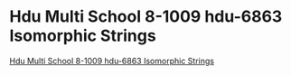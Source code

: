 # Hdu Multi School 8-1009 hdu-6863 Isomorphic Strings
[Hdu Multi School 8-1009 hdu-6863 Isomorphic Strings](https://aiwithcloud.com/2022/09/19/hdu_multi_school_8_1009_hdu_6863_isomorphic_strings/)